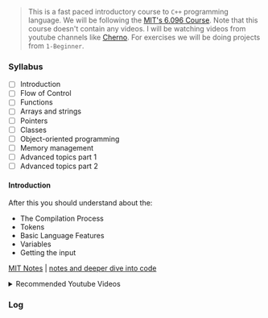 > This is a fast paced introductory course to `C++` programming language. We will be following the [MIT's 6.096 Course](https://ocw.mit.edu/courses/electrical-engineering-and-computer-science/6-096-introduction-to-c-january-iap-2011/index.htm). Note that this course doesn't contain any videos. I will be watching videos from youtube channels like [Cherno](https://www.youtube.com/c/TheChernoProject). For exercises we will be doing projects from `1-Beginner`.

### Syllabus

- [ ] Introduction
- [ ] Flow of Control
- [ ] Functions
- [ ] Arrays and strings
- [ ] Pointers
- [ ] Classes
- [ ] Object-oriented programming
- [ ] Memory management
- [ ] Advanced topics part 1
- [ ] Advanced topics part 2

#### Introduction

After this you should understand about the:

- The Compilation Process 
- Tokens
- Basic Language Features
- Variables
- Getting the input

[MIT Notes](https://ocw.mit.edu/courses/electrical-engineering-and-computer-science/6-096-introduction-to-c-january-iap-2011/lecture-notes/MIT6_096IAP11_lec01.pdf) | [notes and deeper dive into code](introduction/notes.md)

<details>
<summary>Recommended Youtube Videos</summary>

- [Welcome to C++ by Cherno](https://www.youtube.com/watch?v=18c3MTX0PK0&list=PLlrATfBNZ98dudnM48yfGUldqGD0S4FFb&index=1)
- [How C++ Works](https://www.youtube.com/watch?v=SfGuIVzE_Os&list=PLlrATfBNZ98dudnM48yfGUldqGD0S4FFb&index=5)
- [How the C++ Compiler Works](https://www.youtube.com/watch?v=SfGuIVzE_Os&list=PLlrATfBNZ98dudnM48yfGUldqGD0S4FFb&index=6)
- [How the C++ Linker Works](https://www.youtube.com/watch?v=SfGuIVzE_Os&list=PLlrATfBNZ98dudnM48yfGUldqGD0S4FFb&index=7)
- [Variables in C++](https://www.youtube.com/watch?v=SfGuIVzE_Os&list=PLlrATfBNZ98dudnM48yfGUldqGD0S4FFb&index=8)
- [Debug in C++](https://www.youtube.com/watch?v=SfGuIVzE_Os&list=PLlrATfBNZ98dudnM48yfGUldqGD0S4FFb&index=11)

</details>


### Log


